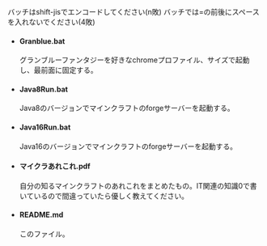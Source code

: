 バッチはshift-jisでエンコードしてください(n敗)
バッチでは=の前後にスペースを入れないでください(4敗)

* #### Granblue.bat  
	グランブルーファンタジーを好きなchromeプロファイル、サイズで起動し、最前面に固定する。  
* #### Java8Run.bat  
	Java8のバージョンでマインクラフトのforgeサーバーを起動する。  
* #### Java16Run.bat  
	Java16のバージョンでマインクラフトのforgeサーバーを起動する。  
* #### マイクラあれこれ.pdf  
	自分の知るマインクラフトのあれこれをまとめたもの。IT関連の知識0で書いているので間違っていたら優しく教えてください。  
* #### README.md  
	このファイル。
